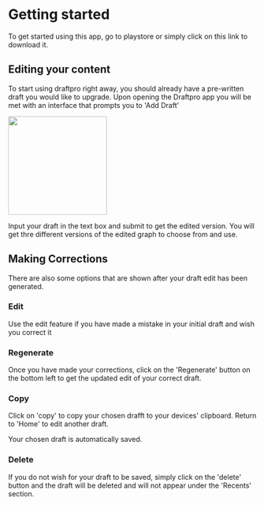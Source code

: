 # Getting started

To get started using this app, go to playstore or simply click on this link to download it.

## Editing your content

To start using draftpro right away, you should already have a pre-written draft you would like to upgrade. Upon opening the Draftpro app you will be met with an interface that prompts you to 'Add Draft'

<img src="https://github.com/Iqmaa/Draftpro-Docs/blob/main/docs/Images/Draftpro%20demo1.jpg" width="200"/>

Input your draft in the text box and submit to get the edited version. You will get thre different versions of the edited graph to choose from and use.

## Making Corrections

There are also some options that are shown after your draft edit has been generated.

### Edit

Use the edit feature if you have made a mistake in your initial draft and wish you correct it

### Regenerate

Once you have made your corrections, click on the 'Regenerate' button on the bottom left to get the updated edit of your correct draft.

### Copy

Click on 'copy' to copy your chosen drafft to your devices' clipboard. Return to 'Home' to edit another draft.

Your chosen draft is automatically saved.

### Delete

If you do not wish for your draft to be saved, simply click on the 'delete' button and the draft will be deleted and will not appear under the 'Recents' section.
